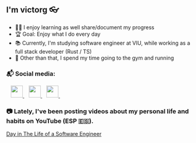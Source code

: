 ## I'm victorg 👓

- 👨‍🏫 I enjoy learning as well share/document my progress
- 🏆 Goal: Enjoy what I do every day
- 📚 Currently, I'm studying software engineer at VIU, while working as a full stack developer (Rust / TS)
- 🏃 Other than that, I spend my time going to the gym and running

### 📬 Social media:
<p align="left">
    </a>&nbsp;&nbsp;
    <a href="[https://www.github.com/victorgxn](https://www.youtube.com/@victorgxn)" target="_blank" rel="noreferrer">
        <picture>
            <source media="(prefers-color-scheme: dark)" srcset="https://raw.githubusercontent.com/danielcranney/readme-generator/main/public/icons/socials/youtube-dark.svg" />
            <source media="(prefers-color-scheme: light)" srcset="https://raw.githubusercontent.com/danielcranney/readme-generator/main/public/icons/socials/youtube.svg" />
            <img src="https://raw.githubusercontent.com/danielcranney/readme-generator/main/public/icons/socials/youtube.svg" width="32" height="32" />
        </picture>
    </a>&nbsp;&nbsp;
    <a href="https://www.linkedin.com/in/victorgxn" target="_blank" rel="noreferrer">
        <picture>
            <source media="(prefers-color-scheme: dark)" srcset="https://raw.githubusercontent.com/danielcranney/readme-generator/main/public/icons/socials/linkedin-dark.svg" />
            <source media="(prefers-color-scheme: light)" srcset="https://raw.githubusercontent.com/danielcranney/readme-generator/main/public/icons/socials/linkedin.svg" />
            <img src="https://raw.githubusercontent.com/danielcranney/readme-generator/main/public/icons/socials/linkedin.svg" width="32" height="32" />
        </picture>
    </a>&nbsp;&nbsp;
    <a href="https://www.x.com/liseez_" target="_blank" rel="noreferrer">
        <picture>
            <source media="(prefers-color-scheme: dark)" srcset="https://raw.githubusercontent.com/danielcranney/readme-generator/main/public/icons/socials/twitter-dark.svg" />
            <source media="(prefers-color-scheme: light)" srcset="https://raw.githubusercontent.com/danielcranney/readme-generator/main/public/icons/socials/twitter.svg" />
            <img src="https://raw.githubusercontent.com/danielcranney/readme-generator/main/public/icons/socials/twitter.svg" width="32" height="32" />
        </picture>
    </a>&nbsp;&nbsp;
</p>

### 📷 Lately, I've been posting videos about my personal life and habits on YouTube (ESP 🇪🇸).
[Day in The Life of a Software Engineer](https://youtu.be/I23DFEl_RZo)



[leetcode]: https://leetcode.com/u/LiSeeZ/
[website]: https://victorg.es/
